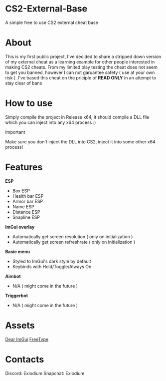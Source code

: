 # CS2-External-Base
A simple free to use CS2 external cheat base

# About
This is my first public project, I've decided to share a stripped down version of my external cheat as a learning example for other people interested in making CS2 cheats.
  From my limited play testing the cheat does not seem to get you banned, however I can not garuantee safety ( use at your own risk ).
  I've based this cheat on the priciple of **READ ONLY** in an attempt to stay clear of bans

# How to use
Simply compile the project in Release x64, it should compile a DLL file which you can inject into any x64 process :)
> [!IMPORTANT]
> Make sure you don't inject the DLL into CS2, inject it into some other x64 process!
  
# Features
**ESP**
- Box ESP
- Health bar ESP
- Armor bar ESP
- Name ESP
- Distance ESP
- Snapline ESP
  
**ImGui overlay**
- Automatically get screen resolution ( only on initialization )
- Automatically get screen refreshrate ( only on initialization )

**Basic menu**
- Styled to ImGui's dark style by default
- Keybinds with Hold/Toggle/Always On

**Aimbot**
- N/A ( might come in the future )

**Triggerbot**
- N/A ( might come in the future )

# Assets
[Dear ImGui](https://github.com/ocornut/imgui)
  [FreeType](https://github.com/ocornut/imgui/tree/master/misc/freetype)

# Contacts
Discord: Exlodium
  Snapchat: Exlodium
